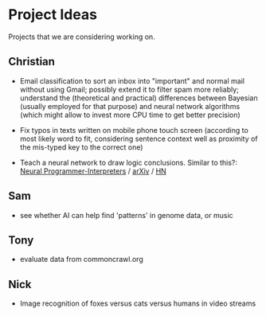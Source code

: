 # Project Ideas

Projects that we are considering working on.

## Christian

   * Email classification to sort an inbox into "important" and normal
mail without using Gmail; possibly extend it to filter spam more
reliably; understand the (theoretical and practical) differences
between Bayesian (usually employed for that purpose) and neural
network algorithms (which might allow to invest more CPU time to get
better precision)

   * Fix typos in texts written on mobile phone touch screen (according to most likely word to fit, considering sentence context well as proximity of the mis-typed key to the correct one)

   * Teach a neural network to draw logic conclusions. Similar to this?: [Neural Programmer-Interpreters](http://www-personal.umich.edu/~reedscot/iclr_project.html) / [arXiv](http://arxiv.org/abs/1511.06279) / [HN](https://news.ycombinator.com/item?id=11617971)

## Sam

   * see whether AI can help find 'patterns' in genome data, or music

## Tony

   * evaluate data from commoncrawl.org

## Nick

   * Image recognition of foxes versus cats versus humans in video streams
